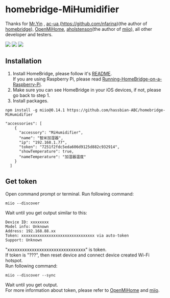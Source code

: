 # homebridge-MiHumidifier



Thanks for [Mr.Yin](https://github.com/YinHangCode/homebridge-mi-fan/) , [ac-ua](https://github.com/acc-ua[nfarina]),(https://github.com/nfarina)(the author of [homebridge](https://github.com/nfarina/homebridge)), [OpenMiHome](https://github.com/OpenMiHome/mihome-binary-protocol), [aholstenson](https://github.com/aholstenson)(the author of [miio](https://github.com/aholstenson/miio)), all other developer and testers.   
  
![](https://github.com/hassbian-ABC/homebridge-MiHumidifier/blob/master/images/home.png)
![](https://github.com/hassbian-ABC/homebridge-MiHumidifier/blob/master/images/home1.png)
![](https://github.com/hassbian-ABC/homebridge-MiHumidifier/blob/master/images/home2.png)

 
## Installation
1. Install HomeBridge, please follow it's [README](https://github.com/nfarina/homebridge/blob/master/README.md).   
If you are using Raspberry Pi, please read [Running-HomeBridge-on-a-Raspberry-Pi](https://github.com/nfarina/homebridge/wiki/Running-HomeBridge-on-a-Raspberry-Pi).   
2. Make sure you can see HomeBridge in your iOS devices, if not, please go back to step 1.   
3. Install packages.   
```
npm install -g miio@0.14.1 https://github.com/hassbian-ABC/homebridge-MiHumidifier
```


```
"accessories": [
    {
      "accessory": "MiHumidifier",
      "name": "智米加湿器",
      "ip": "192.168.1.77",
      "token": "7251f2fdc5eda606d9125d882c932914",
      "showTemperature": true,
      "nameTemperature": "加湿器温度"
    }
  ]
```
## Get token
Open command prompt or terminal. Run following command:   
```
miio --discover
```
Wait until you get output similar to this:   
```
Device ID: xxxxxxxx   
Model info: Unknown   
Address: 192.168.88.xx   
Token: xxxxxxxxxxxxxxxxxxxxxxxxxxxxxxxx via auto-token   
Support: Unknown   
```
"xxxxxxxxxxxxxxxxxxxxxxxxxxxxxxxx" is token.   
If token is "???", then reset device and connect device created Wi-Fi hotspot.   
Run following command:   
```
miio --discover --sync
```
Wait until you get output.   
For more information about token, please refer to [OpenMiHome](https://github.com/OpenMiHome/mihome-binary-protocol) and [miio](https://github.com/aholstenson/miio).   

  
   
